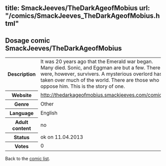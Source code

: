 title: SmackJeeves/TheDarkAgeofMobius
url: "/comics/SmackJeeves_TheDarkAgeofMobius.html"
---
Dosage comic SmackJeeves/TheDarkAgeofMobius
-----------------------------------------

<table class="comicinfo">
<tr>
<th>Description</th><td>It was 20 years ago that the Emerald war began. Many died. Sonic, and Eggman are but a few. There were, however, survivers. A mysterious overlord has taken over much of the world. There are those who oppose him. This is the story of one.</td>
</tr>
<tr>
<th>Website</th><td><a href="http://thedarkageofmobius.smackjeeves.com/comics/">http://thedarkageofmobius.smackjeeves.com/comics/</a></td>
</tr>
<tr>
<th>Genre</th><td>Other</td>
</tr>
<tr>
<th>Language</th><td>English</td>
</tr>
<tr>
<th>Adult content</th><td>no</td>
</tr>
<tr>
<th>Status</th><td>ok on 11.04.2013</td>
</tr>
<tr>
<th>Votes</th><td>0</div></td>
</tr>
</table>

Back to the [comic list](../comic-index.html).
